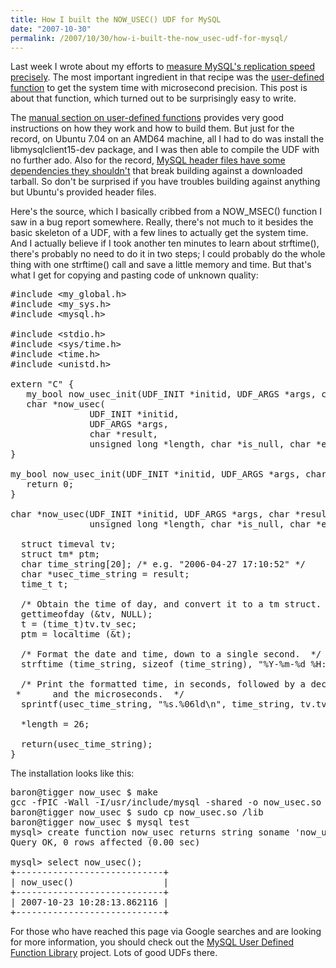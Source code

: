 ```yaml
---
title: How I built the NOW_USEC() UDF for MySQL
date: "2007-10-30"
permalink: /2007/10/30/how-i-built-the-now_usec-udf-for-mysql/
---
```

Last week I wrote about my efforts to [measure MySQL's replication speed precisely][1]. The most important ingredient in that recipe was the [user-defined function][2] to get the system time with microsecond precision. This post is about that function, which turned out to be surprisingly easy to write.

The [manual section on user-defined functions][2] provides very good instructions on how they work and how to build them. But just for the record, on Ubuntu 7.04 on an AMD64 machine, all I had to do was install the libmysqlclient15-dev package, and I was then able to compile the UDF with no further ado. Also for the record, [MySQL header files have some dependencies they shouldn't][3] that break building against a downloaded tarball. So don't be surprised if you have troubles building against anything but Ubuntu's provided header files.

Here's the source, which I basically cribbed from a NOW_MSEC() function I saw in a bug report somewhere. Really, there's not much to it besides the basic skeleton of a UDF, with a few lines to actually get the system time. And I actually believe if I took another ten minutes to learn about strftime(), there's probably no need to do it in two steps; I could probably do the whole thing with one strftime() call and save a little memory and time. But that's what I get for copying and pasting code of unknown quality:

<pre>#include &lt;my_global.h&gt;
#include &lt;my_sys.h&gt;
#include &lt;mysql.h&gt;

#include &lt;stdio.h&gt;
#include &lt;sys/time.h&gt;
#include &lt;time.h&gt;
#include &lt;unistd.h&gt;

extern "C" {
   my_bool now_usec_init(UDF_INIT *initid, UDF_ARGS *args, char *message);
   char *now_usec(
               UDF_INIT *initid,
               UDF_ARGS *args,
               char *result,
               unsigned long *length, char *is_null, char *error);
}

my_bool now_usec_init(UDF_INIT *initid, UDF_ARGS *args, char *message) {
   return 0;
}

char *now_usec(UDF_INIT *initid, UDF_ARGS *args, char *result,
               unsigned long *length, char *is_null, char *error) {

  struct timeval tv;
  struct tm* ptm;
  char time_string[20]; /* e.g. "2006-04-27 17:10:52" */
  char *usec_time_string = result;
  time_t t;

  /* Obtain the time of day, and convert it to a tm struct. */
  gettimeofday (&tv, NULL);
  t = (time_t)tv.tv_sec;
  ptm = localtime (&t);   

  /* Format the date and time, down to a single second.  */
  strftime (time_string, sizeof (time_string), "%Y-%m-%d %H:%M:%S", ptm);

  /* Print the formatted time, in seconds, followed by a decimal point
 *      and the microseconds.  */
  sprintf(usec_time_string, "%s.%06ld\n", time_string, tv.tv_usec);

  *length = 26;

  return(usec_time_string);
}
</pre>

The installation looks like this:

<pre>baron@tigger now_usec $ make
gcc -fPIC -Wall -I/usr/include/mysql -shared -o now_usec.so now_usec.cc
baron@tigger now_usec $ sudo cp now_usec.so /lib
baron@tigger now_usec $ mysql test
mysql> create function now_usec returns string soname 'now_usec.so';
Query OK, 0 rows affected (0.00 sec)

mysql> select now_usec();
+----------------------------+
| now_usec()                 |
+----------------------------+
| 2007-10-23 10:28:13.862116 | 
+----------------------------+</pre>

For those who have reached this page via Google searches and are looking for more information, you should check out the [MySQL User Defined Function Library][4] project. Lots of good UDFs there.

 [1]: http://www.xaprb.com/blog/2007/10/23/how-fast-is-mysql-replication/
 [2]: http://dev.mysql.com/doc/en/adding-functions.html
 [3]: http://bugs.mysql.com/bug.php?id=28456
 [4]: http://www.xcdsql.org/MySQL/UDF/
